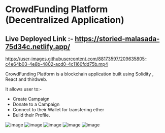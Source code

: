 # CrowdFunding Platform (Decentralized Application)
## Live Deployed Link :- https://storied-malasada-75d34c.netlify.app/

https://user-images.githubusercontent.com/88173597/209635805-c4e64b03-4e8b-4802-acd0-4c1160fdd75b.mp4


CrowdFunding Platform is a blockchain application built using Solidity , React and thirdweb.

It allows user to:-

- Create Campaign
- Donate to a Campaign
- Connect to their Wallet for transfering ether
- Build their Profile.


![image](https://user-images.githubusercontent.com/88173597/209635459-b4dacff8-bc06-4e92-a229-c6a665482452.png)
![image](https://user-images.githubusercontent.com/88173597/209635570-45c0b156-b33c-4146-8886-0a0245a8e786.png)
![image](https://user-images.githubusercontent.com/88173597/209635625-16266ae5-7540-4890-9f12-f33656bdef44.png)
![image](https://user-images.githubusercontent.com/88173597/209635668-41e68c6b-9b9a-437c-8e1e-29b5c92e0d02.png)
![image](https://user-images.githubusercontent.com/88173597/209635764-e076a6da-58a3-4304-8fba-1d6d6b5183ab.png)
